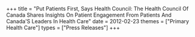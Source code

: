 +++
title = "Put Patients First, Says Health Council: The Health Council Of Canada Shares Insights On Patient Engagement From Patients And Canada'S Leaders In Health Care"
date = 2012-02-23
themes = ["Primary Health Care"]
types = ["Press Releases"]
+++

